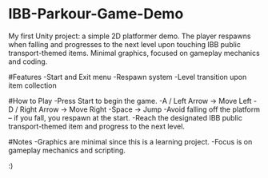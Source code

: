 # IBB-Parkour-Game-Demo
My first Unity project: a simple 2D platformer demo. The player respawns when falling and progresses to the next level upon touching IBB public transport-themed items. Minimal graphics, focused on gameplay mechanics and coding.


#Features
-Start and Exit menu
-Respawn system
-Level transition upon item collection

#How to Play
-Press Start to begin the game.
-A / Left Arrow → Move Left
-D / Right Arrow → Move Right
-Space → Jump
-Avoid falling off the platform – if you fall, you respawn at the start.
-Reach the designated IBB public transport-themed item and progress to the next level.

#Notes
-Graphics are minimal since this is a learning project.
-Focus is on gameplay mechanics and scripting.

:)
